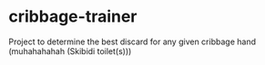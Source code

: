 # cribbage-trainer
Project to determine the best discard for any given cribbage hand (muhahahahah (Skibidi toilet(s)))
